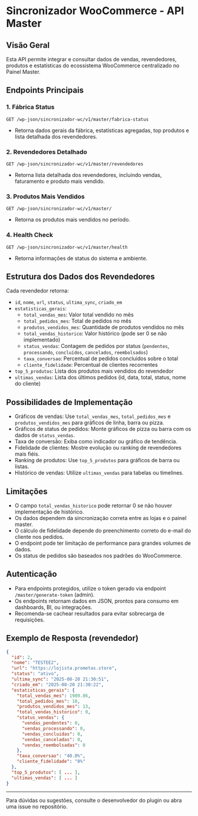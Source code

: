 # Sincronizador WooCommerce - API Master

## Visão Geral
Esta API permite integrar e consultar dados de vendas, revendedores, produtos e estatísticas do ecossistema WooCommerce centralizado no Painel Master.

## Endpoints Principais

### 1. Fábrica Status
`GET /wp-json/sincronizador-wc/v1/master/fabrica-status`
- Retorna dados gerais da fábrica, estatísticas agregadas, top produtos e lista detalhada dos revendedores.

### 2. Revendedores Detalhado
`GET /wp-json/sincronizador-wc/v1/master/revendedores`
- Retorna lista detalhada dos revendedores, incluindo vendas, faturamento e produto mais vendido.

### 3. Produtos Mais Vendidos
`GET /wp-json/sincronizador-wc/v1/master/   `
- Retorna os produtos mais vendidos no período.

### 4. Health Check
`GET /wp-json/sincronizador-wc/v1/master/health`
- Retorna informações de status do sistema e ambiente.

## Estrutura dos Dados dos Revendedores
Cada revendedor retorna:
- `id`, `nome`, `url`, `status`, `ultima_sync`, `criado_em`
- `estatisticas_gerais`:
  - `total_vendas_mes`: Valor total vendido no mês
  - `total_pedidos_mes`: Total de pedidos no mês
  - `produtos_vendidos_mes`: Quantidade de produtos vendidos no mês
  - `total_vendas_historico`: Valor histórico (pode ser 0 se não implementado)
  - `status_vendas`: Contagem de pedidos por status (`pendentes`, `processando`, `concluídos`, `cancelados`, `reembolsados`)
  - `taxa_conversao`: Percentual de pedidos concluídos sobre o total
  - `cliente_fidelidade`: Percentual de clientes recorrentes
- `top_5_produtos`: Lista dos produtos mais vendidos do revendedor
- `ultimas_vendas`: Lista dos últimos pedidos (id, data, total, status, nome do cliente)

## Possibilidades de Implementação
- Gráficos de vendas: Use `total_vendas_mes`, `total_pedidos_mes` e `produtos_vendidos_mes` para gráficos de linha, barra ou pizza.
- Gráficos de status de pedidos: Monte gráficos de pizza ou barra com os dados de `status_vendas`.
- Taxa de conversão: Exiba como indicador ou gráfico de tendência.
- Fidelidade de clientes: Mostre evolução ou ranking de revendedores mais fiéis.
- Ranking de produtos: Use `top_5_produtos` para gráficos de barra ou listas.
- Histórico de vendas: Utilize `ultimas_vendas` para tabelas ou timelines.

## Limitações
- O campo `total_vendas_historico` pode retornar 0 se não houver implementação de histórico.
- Os dados dependem da sincronização correta entre as lojas e o painel master.
- O cálculo de fidelidade depende do preenchimento correto do e-mail do cliente nos pedidos.
- O endpoint pode ter limitação de performance para grandes volumes de dados.
- Os status de pedidos são baseados nos padrões do WooCommerce.

## Autenticação
- Para endpoints protegidos, utilize o token gerado via endpoint `/master/generate-token` (admin).
- Os endpoints retornam dados em JSON, prontos para consumo em dashboards, BI, ou integrações.
- Recomenda-se cachear resultados para evitar sobrecarga de requisições.

## Exemplo de Resposta (revendedor)
```json
{
  "id": 2,
  "nome": "TESTEE2",
  "url": "https://lojista.prometas.store",
  "status": "ativo",
  "ultima_sync": "2025-08-20 21:30:51",
  "criado_em": "2025-08-20 21:30:22",
  "estatisticas_gerais": {
    "total_vendas_mes": 1989.86,
    "total_pedidos_mes": 10,
    "produtos_vendidos_mes": 13,
    "total_vendas_historico": 0,
    "status_vendas": {
      "vendas_pendentes": 0,
      "vendas_processando": 0,
      "vendas_concluidas": 0,
      "vendas_canceladas": 0,
      "vendas_reembolsadas": 0
    },
    "taxa_conversao": "40.0%",
    "cliente_fidelidade": "0%"
  },
  "top_5_produtos": [ ... ],
  "ultimas_vendas": [ ... ]
}
```

---

Para dúvidas ou sugestões, consulte o desenvolvedor do plugin ou abra uma issue no repositório.
